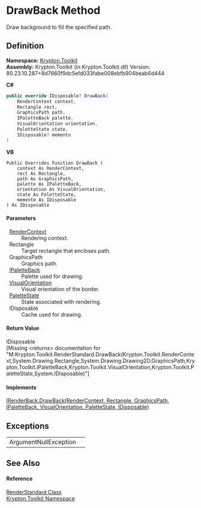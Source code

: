 # DrawBack Method


Draw background to fill the specified path.



## Definition
**Namespace:** <a href="79d2eac2-21f4-54ff-7552-b20c33c30600.md">Krypton.Toolkit</a>  
**Assembly:** Krypton.Toolkit (in Krypton.Toolkit.dll) Version: 80.23.10.287+8d7660f9dc5efd033fabe008ebfb904beab6d444

**C#**
``` C#
public override IDisposable? DrawBack(
	RenderContext context,
	Rectangle rect,
	GraphicsPath path,
	IPaletteBack palette,
	VisualOrientation orientation,
	PaletteState state,
	IDisposable? memento
)
```
**VB**
``` VB
Public Overrides Function DrawBack ( 
	context As RenderContext,
	rect As Rectangle,
	path As GraphicsPath,
	palette As IPaletteBack,
	orientation As VisualOrientation,
	state As PaletteState,
	memento As IDisposable
) As IDisposable
```



#### Parameters
<dl><dt>  <a href="ef60a5af-08ff-7a94-87f5-362a7e392cd4.md">RenderContext</a></dt><dd>Rendering context.</dd><dt>  Rectangle</dt><dd>Target rectangle that encloses path.</dd><dt>  GraphicsPath</dt><dd>Graphics path.</dd><dt>  <a href="36bc0bae-d9ca-1219-47ea-a9f0b3123d00.md">IPaletteBack</a></dt><dd>Palette used for drawing.</dd><dt>  <a href="d38051f8-c2cc-e81c-0029-02f7ad46f2fa.md">VisualOrientation</a></dt><dd>Visual orientation of the border.</dd><dt>  <a href="93e626cd-00cf-240e-06c6-ab4d47e982ba.md">PaletteState</a></dt><dd>State associated with rendering.</dd><dt>  IDisposable</dt><dd>Cache used for drawing.</dd></dl>

#### Return Value
IDisposable  
\[Missing &lt;returns&gt; documentation for "M:Krypton.Toolkit.RenderStandard.DrawBack(Krypton.Toolkit.RenderContext,System.Drawing.Rectangle,System.Drawing.Drawing2D.GraphicsPath,Krypton.Toolkit.IPaletteBack,Krypton.Toolkit.VisualOrientation,Krypton.Toolkit.PaletteState,System.IDisposable)"\]

#### Implements
<a href="8038d7e9-282f-0009-848e-ff3e3c4b9874.md">IRenderBack.DrawBack(RenderContext, Rectangle, GraphicsPath, IPaletteBack, VisualOrientation, PaletteState, IDisposable)</a>  


## Exceptions
<table>
<tr>
<td>ArgumentNullException</td>
<td /></tr>
</table>

## See Also


#### Reference
<a href="8a8b9945-a6ad-21c4-5182-014e3b962e19.md">RenderStandard Class</a>  
<a href="79d2eac2-21f4-54ff-7552-b20c33c30600.md">Krypton.Toolkit Namespace</a>  
